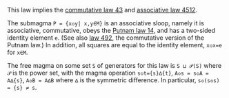 This law implies the [commutative law 43](https://teorth.github.io/equational_theories/implications/?43) and [associative law 4512](https://teorth.github.io/equational_theories/implications/?4512).

The submagma `P = {x◇y| x,y∈M}` is an associative sloop, namely it is associative, commutative, obeys the [Putnam law 14](https://teorth.github.io/equational_theories/implications/?14), and has a two-sided identity element `e`.  (See also [law 492](https://teorth.github.io/equational_theories/implications/?492), the commutative version of the Putnam law.)  In addition, all squares are equal to the identity element, `x◇x=e` for `x∈M`.

The free magma on some set `S` of generators for this law is `S ⊔ 𝒫(S)` where `𝒫` is the power set, with the magma operation `s◇t={s}∆{t}`, `A◇s = s◇A = A∆{s}`, `A◇B = A∆B` where `∆` is the symmetric difference.  In particular, `s◇(s◇s) = {s} ≠ s`.
